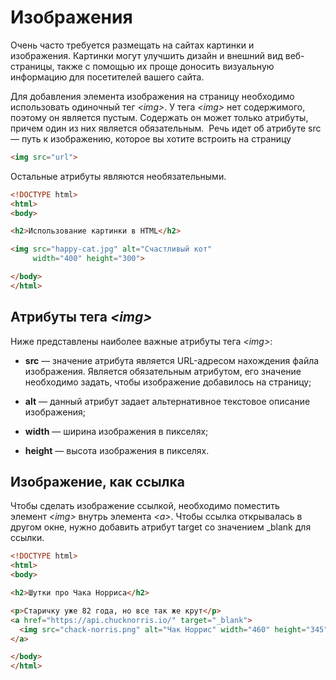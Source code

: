 # Изображения

Очень часто требуется размещать на сайтах картинки и изображения. Картинки могут улучшить дизайн и внешний вид веб-страницы, также с помощью их проще доносить визуальную информацию для посетителей вашего сайта.

Для добавления элемента изображения на страницу необходимо использовать одиночный тег *\<img\>*. У тега *\<img\>* нет содержимого, поэтому он является пустым. Содержать он может только атрибуты, причем один из них является обязательным.  Речь идет об атрибуте src — путь к изображению, которое вы хотите встроить на страницу

```html
<img src="url">
```

Остальные атрибуты являются необязательными.

```html
<!DOCTYPE html>
<html>
<body>

<h2>Использование картинки в HTML</h2>

<img src="happy-cat.jpg" alt="Счастливый кот" 
     width="400" height="300">

</body>
</html>
```

## Атрибуты тега *\<img\>*

Ниже представлены наиболее важные атрибуты тега *\<img\>*:

* **src** — значение атрибута является URL-адресом нахождения файла изображения. Является обязательным атрибутом, его значение необходимо задать, чтобы изображение добавилось на страницу;

* **alt** — данный атрибут задает альтернативное текстовое описание изображения;

* **width** — ширина изображения в пикселях;

* **height** — высота изображения в пикселях.

## Изображение, как ссылка

Чтобы сделать изображение ссылкой, необходимо поместить элемент *\<img\>* внутрь элемента *\<a\>*. Чтобы ссылка открывалась в другом окне, нужно добавить атрибут target со значением _blank для ссылки.

```html
<!DOCTYPE html>
<html>
<body>

<h2>Шутки про Чака Норриса</h2>

<p>Старичку уже 82 года, но все так же крут</p>
<a href="https://api.chucknorris.io/" target="_blank">
  <img src="chack-norris.png" alt="Чак Норрис" width="460" height="345">
</a>

</body>
</html>
```